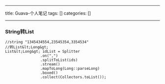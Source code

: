 
--- 
title:  Guava-个人笔记 
tags: []
categories: [] 

---
### String转List

```
//string "1345434554,23545354,3354534"
//转List&lt;Long&gt;
List&lt;Long&gt; idList = Splitter
                .on(",")
                .splitToList(ids)
                .stream()
                .mapToLong(Long::parseLong)
                .boxed()
                .collect(Collectors.toList());
                

```
